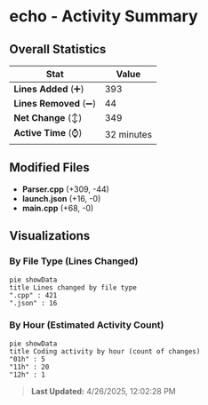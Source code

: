 # echo - Activity Summary 

## Overall Statistics

| Stat                   | Value                                                             |
| ---------------------- | ----------------------------------------------------------------- |
| **Lines Added** (➕)   | 393                                          |
| **Lines Removed** (➖) | 44                                        |
| **Net Change** (↕)    | 349                |
| **Active Time** (⌚)   | 32 minutes |


## Modified Files
- **Parser.cpp** (+309, -44)
- **launch.json** (+16, -0)
- **main.cpp** (+68, -0)

## Visualizations

### By File Type (Lines Changed)

```mermaid
pie showData
title Lines changed by file type
".cpp" : 421
".json" : 16
```

### By Hour (Estimated Activity Count)

```mermaid
pie showData
title Coding activity by hour (count of changes)
"01h" : 5
"11h" : 20
"12h" : 1
```


> **Last Updated:** 4/26/2025, 12:02:28 PM
